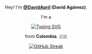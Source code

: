 <div align="center">

Hey! I'm **<a href="[https://github.com/DavidApril](https://www.linkedin.com/in/david-agamez/)" target="_blank">@DavidApril</a> (David Agámez)**.

I'm a 

[![Typing SVG](https://readme-typing-svg.demolab.com?font=Sacramento&size=40&duration=3000&pause=800&color=FFFFFF&center=true&vCenter=true&width=435&lines=Software+developer;Troubleshooter;Artist;Enthusiast;Autodidact;Student;Pianist;Minimalist)](https://git.io/typing-svg)

from **Colombia**. 🇨🇴

  [![GitHub Streak](https://streak-stats.demolab.com?user=DavidApril&exclude_days=Sun&theme=dark&hide_border=true&fire=00B8BC&background=39%2C00000000%2C00000000&stroke=EB545400&currStreakLabel=FFFFFF&ring=3A3A3A)](https://git.io/streak-stats)

</div>
